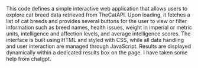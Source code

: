 This code defines a simple interactive web application that allows users to explore cat breed data retrieved from TheCatAPI.
Upon loading, it fetches a list of cat breeds and provides several buttons for the user to view or filter information such as breed names, health issues, weight in imperial or metric units, intelligence and affection levels, and average intelligence scores. 
The interface is built using HTML and styled with CSS, while all data handling and user interaction are managed through JavaScript. 
Results are displayed dynamically within a dedicated results box on the page.
I have taken some help from chatgpt.
